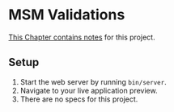 # MSM Validations

[This Chapter contains notes](https://chapters.firstdraft.com/chapters/845) for this project.

## Setup

1. Start the web server by running `bin/server`.
1. Navigate to your live application preview.
1. There are no specs for this project.
